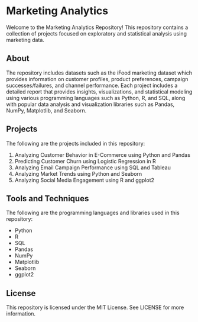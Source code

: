 # Marketing Analytics 
Welcome to the Marketing Analytics Repository! This repository contains a collection of projects focused on exploratory and statistical analysis using marketing data.

## About
The repository includes datasets such as the iFood marketing dataset which provides information on customer profiles, product preferences, campaign successes/failures, and channel performance.
Each project includes a detailed report that provides insights, visualizations, and statistical modeling using various programming languages such as Python, R, and SQL, along with popular data analysis and visualization libraries such as Pandas, NumPy, Matplotlib, and Seaborn.

## Projects
The following are the projects included in this repository:

1. Analyzing Customer Behavior in E-Commerce using Python and Pandas
2. Predicting Customer Churn using Logistic Regression in R
3. Analyzing Email Campaign Performance using SQL and Tableau
4. Analyzing Market Trends using Python and Seaborn
5. Analyzing Social Media Engagement using R and ggplot2

## Tools and Techniques
The following are the programming languages and libraries used in this repository:

- Python
- R
- SQL
- Pandas
- NumPy
- Matplotlib
- Seaborn
- ggplot2

## License
This repository is licensed under the MIT License. See LICENSE for more information.
